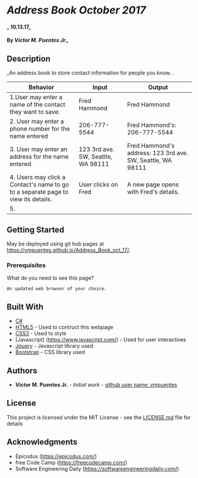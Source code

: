 # _Address Book October 2017_

#### _ 10.13.17_

#### By _**Victor M. Puentes Jr.,**_

## Description

_An address book to store contact information for people you know. .


| Behavior  | Input  | Output  |
|---|---|---|
|1.User may enter a name of the contact they want to save. | Fred Hammond | Fred Hammond |
|2. User may enter a phone number for the name entered | 206-777-5544 | Fred Hammond's: 206-777-5544 |
|3. User may enter an address for the name entered | 123 3rd ave. SW, Seattle, WA 98111 | Fred Hammond's address: 123 3rd ave. SW, Seattle, WA 98111
|4. Users may click a Contact's name to go to a separate page to view its details. | User clicks on Fred | A new page opens with Fred's details. |
|5.

## Getting Started

May be deployed using git hub pages at  https://vmpuentes.github.io/Address_Book_oct_17/.

### Prerequisites

What do you need to see this page?

```
An updated web browser of your choice.
```

## Built With

* [C#](https://learnhowtoprogram.com/couses/c#)
* [HTML5](https://developer.mozilla.org/en-US/docs/Web/Guide/HTML/HTML5) - Used to contruct this webpage
* [CSS3](http://html.com/css/) - Used to style
* [Javascript] (https://www.javascript.com/) - Used for user interactives
* [Jquery](https://jquery.com/) - Javascript library used
* [Bootstrap](http://getbootstrap.com/) - CSS library used

## Authors

* **Victor M. Puentes Jr.** - *Initial work* - [github user name: vmpuentes](https://github.com/vmpuentes)

## License

This project is licensed under the MIT License - see the [LICENSE.md](LICENSE.md) file for details

## Acknowledgments

* Epicodus (https://epicodus.com/)
* free Code Camp (https://freecodecamp.com/)
* Software Engineering Daily (https://softwareengineeringdaily.com/)
